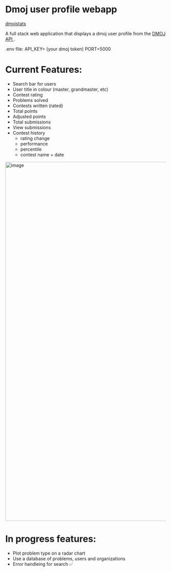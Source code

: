 # Dmoj user profile webapp 

<a href = "https://dmojstats.herokuapp.com/" target = "_blank"> dmojstats </a>

A full stack web application that displays a dmoj user profile from the <a href = "https://docs.dmoj.ca/#/site/api" target = "_blank">DMOJ API </a>.

.env file: 
API_KEY= (your dmoj token)
PORT=5000


# Current Features:
- Search bar for users  
- User title in colour (master, grandmaster, etc)  
- Contest rating  
- Problems solved  
- Contests written (rated)  
- Total points  
- Adjusted points  
- Total submissions  
- View submissions  
- Contest history  
    - rating change  
    - performance  
    - percentile  
    - contest name + date  
  
<img width="1121" alt="image" src="https://user-images.githubusercontent.com/51672429/210898657-21304834-d0b4-4fe2-a1c9-0d7c6fee95cd.png">




# In progress features:
- Plot problem type on a radar chart  
- Use a database of problems, users and organizations  
- Error handleing for search ✅
